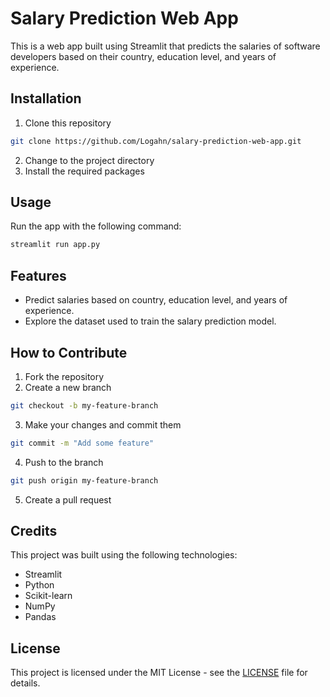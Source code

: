 # Salary Prediction Web App

This is a web app built using Streamlit that predicts the salaries of software developers based on their country, education level, and years of experience.

## Installation

1. Clone this repository

```zsh
git clone https://github.com/Logahn/salary-prediction-web-app.git
```

2. Change to the project directory
3. Install the required packages

## Usage

Run the app with the following command:

```zsh
streamlit run app.py
```

## Features

- Predict salaries based on country, education level, and years of experience.
- Explore the dataset used to train the salary prediction model.

## How to Contribute

1. Fork the repository
2. Create a new branch

```zsh
git checkout -b my-feature-branch
```

3. Make your changes and commit them

```zsh
git commit -m "Add some feature"
```

4. Push to the branch

```zsh
git push origin my-feature-branch
```

5. Create a pull request

## Credits

This project was built using the following technologies:

- Streamlit
- Python
- Scikit-learn
- NumPy
- Pandas

## License

This project is licensed under the MIT License - see the [LICENSE](LICENSE) file for details.
